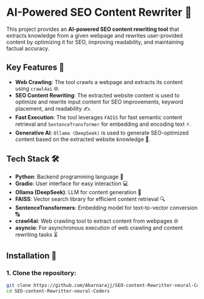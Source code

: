 # AI-Powered SEO Content Rewriter 🚀

This project provides an **AI-powered SEO content rewriting tool** that extracts knowledge from a given webpage and rewrites user-provided content by optimizing it for SEO, improving readability, and maintaining factual accuracy.

## Key Features 🌟
- **Web Crawling**: The tool crawls a webpage and extracts its content using `crawl4ai` 🌐.
- **SEO Content Rewriting**: The extracted website content is used to optimize and rewrite input content for SEO improvements, keyword placement, and readability ✍️.
- **Fast Execution**: The tool leverages `FAISS` for fast semantic content retrieval and `SentenceTransformer` for embedding and encoding text ⚡.
- **Generative AI**: `Ollama (DeepSeek)` is used to generate SEO-optimized content based on the extracted website knowledge 🤖.

## Tech Stack 🛠️
- **Python**: Backend programming language 🐍
- **Gradio**: User interface for easy interaction 💻
- **Ollama (DeepSeek)**: LLM for content generation 🔮
- **FAISS**: Vector search library for efficient content retrieval 🔍
- **SentenceTransformers**: Embedding model for text-to-vector conversion 🔠
- **crawl4ai**: Web crawling tool to extract content from webpages 🌐
- **asyncio**: For asynchronous execution of web crawling and content rewriting tasks ⏳

## Installation 🔧

### 1. Clone the repository:

```bash
git clone https://github.com/Abarnarajj/SEO-content-Rewritter-neural-Coders.git
cd SEO-content-Rewritter-neural-Coders

